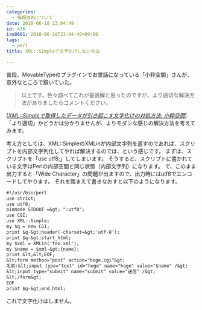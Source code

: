 ```yaml
---
categories:
  - 情報技術について
date: 2010-06-18 23:04:49
id: 436
iso8601: 2010-06-18T23:04:49+09:00
tags:
  - perl
title: XML::Simpleで文字化けしない方法

---
```


普段、MovableTypeのプラグインでお世話になっている「小粋空間」さんが、意外なところで躓いていた。
<blockquote cite="http://www.koikikukan.com/archives/2010/06/18-015555.php" title="XML::Simpleで取得したデータが引き起こす文字化けの対処方法: 小粋空間" class="blockquote"><p>以上です。色々調べてこれが最適解と思ったのですが、より適切な解決方法がありましたらコメントください。</p></blockquote><div class="cite">[<cite><a href="http://www.koikikukan.com/archives/2010/06/18-015555.php">XML::Simpleで取得したデータが引き起こす文字化けの対処方法: 小粋空間</a></cite>]</div>
「より適切」かどうかは分かりませんが、よりモダンな感じの解決方法を考えてみます。


考え方としては、XML::SimpleのXMLinが内部文字列を返すのであれば、スクリプトを内部文字列化してやれば解決するのでは、という感じです。
まずは、スクリプトを「use utf8;」してしまいます。
そうすると、スクリプトに書かれている文字はPerlの内部空間と同じ状態（内部文字列）になります。
で、このまま出力すると「Wide Character」の問題が出ますので、出力時にはutf8でエンコードしてやります。
それを踏まえて書きなおすと以下のようになります。
```default
#!/usr/bin/perl
use strict;
use utf8;
binmode STDOUT =&gt; ":utf8";
use CGI;
use XML::Simple;
my $q = new CGI;
print $q-&gt;header(-charset=&gt;'utf-8');
print $q-&gt;start_html;
my $xml = XMLin('foo.xml');
my $name = $xml-&gt;{name};
print &lt;&lt;EOF;
&lt;form method="post" action="hoge.cgi"&gt;
名前:&lt;input type="text" id="hoge" name="hoge" value="$name" /&gt;
&lt;input type="submit" name="submit" value="送信" /&gt;
&lt;/form&gt;
EOF
print $q-&gt;end_html;
```
これで文字化けはしません。
    	